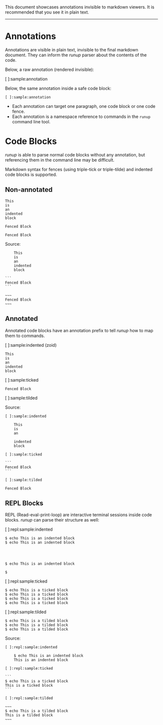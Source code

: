 This document showcases annotations invisible to markdown viewers. It is
recommended that you see it in plain text.

---

# Annotations

Annotations are visible in plain text, invisible to the final markdown
document. They can inform the *runup* parser about the contents of the code.

Below, a raw annotation (rendered invisible):

[ ]:sample:annotation

Below, the same annotation inside a safe code block:

    [ ]:sample:annotation

 - Each annotation can target one paragraph, one code block or one code fence.
 - Each annotation is a namespace reference to commands in the `runup`
   command line tool.

# Code Blocks

*runup* is able to parse normal code blocks without any annotation, but
referencing them in the command line may be difficult.

Markdown syntax for fences (using triple-tick or triple-tilde) and indented
code blocks is supported.

## Non-annotated

	This
	is
	an
	indented
	block

```
Fenced Block
```

~~~
Fenced Block
~~~

Source:


		This
		is
		an
		indented
		block

	```
	Fenced Block
	```

	~~~
	Fenced Block
	~~~

## Annotated

Annotated code blocks have an annotation prefix to tell *runup* how to map
them to commands.

[ ]:sample:indented (zoid)

	This
	is
	an
	indented
	block

[ ]:sample:ticked

```
Fenced Block
```

[ ]:sample:tilded

Source:


	[ ]:sample:indented

		This
		is
		an

		indented
		block

	[ ]:sample:ticked

	```
	Fenced Block
	```

	[ ]:sample:tilded

~~~
Fenced Block
~~~

## REPL Blocks

REPL (Read-eval-print-loop) are interactive terminal sessions inside code
blocks. *runup* can parse their structure as well:


[ ]:repl:sample:indented

	$ echo This is an indented block
	$ echo This is an indented block




	$ echo This is an indented block

	$

[ ]:repl:sample:ticked

```
$ echo This is a ticked block
$ echo This is a ticked block
$ echo This is a ticked block
$ echo This is a ticked block
```

[ ]:repl:sample:tilded

~~~
$ echo This is a tilded block
$ echo This is a tilded block
$ echo This is a tilded block
~~~


Source:


	[ ]:repl:sample:indented

		$ echo This is an indented block
		This is an indented block

	[ ]:repl:sample:ticked

	```
	$ echo This is a ticked block
	This is a ticked block
	```

	[ ]:repl:sample:tilded

	~~~
	$ echo This is a tilded block
	This is a tilded block
	~~~
